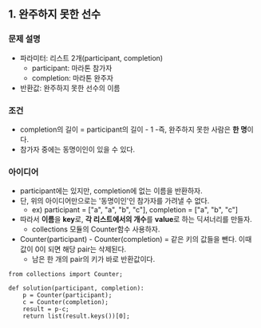 ## 1. 완주하지 못한 선수

### 문제 설명
- 파라미터: 리스트 2개(participant, completion)
    - participant: 마라톤 참가자
    - completion: 마라톤 완주자
- 반환값: 완주하지 못한 선수의 이름

### 조건
- completion의 길이 = participant의 길이 - 1
    -즉, 완주하지 못한 사람은 <b>한 명</b>이다.
- 참가자 중에는 동명이인이 있을 수 있다.

### 아이디어
- participant에는 있지만, completion에 없는 이름을 반환하자.
- 단, 위의 아이디어만으로는 '동명이인'인 참가자를 가려낼 수 없다.
    - ex) participant = ["a", "a", "b", "c"], completion = ["a", "b", "c"]
- 따라서 <b>이름</b>을 <b>key</b>로, <b>각 리스트에서의 개수</b>를 <b>value</b>로 하는 딕셔너리를 만들자.
    - collections 모듈의 Counter함수 사용하자.
- Counter(participant) - Counter(completion) = 같은 키의 값들을 뺀다. 이때 값이 0이 되면 해당 pair는 삭제된다.
    - 남은 한 개의 pair의 키가 바로 반환값이다.
    
```
from collections import Counter;

def solution(participant, completion):
    p = Counter(participant);
    c = Counter(completion);
    result = p-c;
    return list(result.keys())[0];
```
